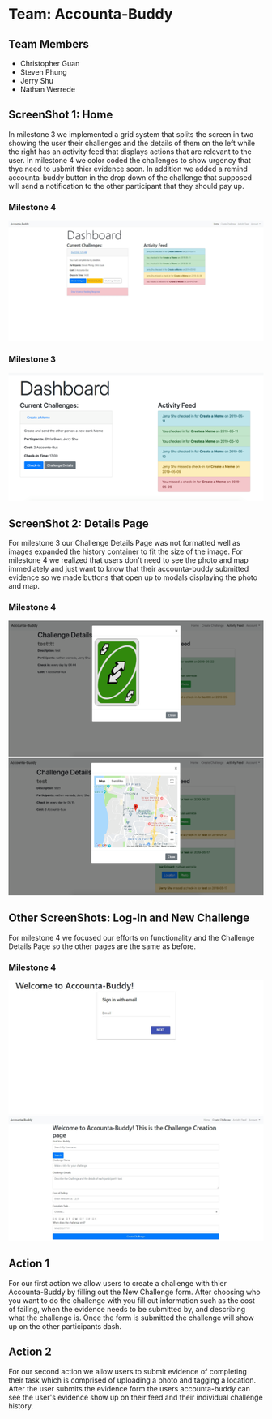 # Team: Accounta-Buddy
## Team Members
- Christopher Guan
- Steven Phung
- Jerry Shu
- Nathan Werrede


## ScreenShot 1: Home
In milestone 3 we implemented a grid system that splits the screen in two showing the user their challenges and the details of them on the left while the right has an activity feed that displays actions that are relevant to the user. In milestone 4 we color coded the challenges to show urgency that thye need to usbmit thier evidence soon. In addition we added a remind accounta-buddy button in the drop down of the challenge that supposed will send a notification to the other participant that they should pay up. 
### Milestone 4
![Milestone4-1](./milestone4-images/milestone4-dash.JPG)
### Milestone 3
![Milestone3-1](./milestone3-images/milestone3-dash.png)


## ScreenShot 2: Details Page
For milestone 3 our Challenge Details Page was not formatted well as images expanded the history container to fit the size of the image. For milestone 4 we realized that users don't need to see the photo and map immediately and just want to know that their accounta-buddy submitted evidence so we made buttons that open up to modals displaying the photo and map. 
### Milestone 4
![Milestone4-1](./milestone4-images/milestone4-details1.png)
![Milestone4-1](./milestone4-images/milestone4-details2.png)


## Other ScreenShots: Log-In and New Challenge
For milestone 4 we  focused our efforts on functionality and the Challenge Details Page so the other pages are the same as before.
### Milestone 4
![Milestone3-1](./milestone3-images/milestone3-login.JPG)
![Milestone3-1](./milestone3-images/milestone3-newchallenge.JPG)


## Action 1
For our first action we allow users to create a challenge with thier Accounta-Buddy by filling out the New Challenge form. After choosing who you want to do the challenge with you fill out information such as the cost of failing, when the evidence needs to be submitted by, and describing what the challenge is. Once the form is submitted the challenge will show up on the other participants dash.

## Action 2
For our second action we allow users to submit evidence of completing their task which is comprised of uploading a photo and tagging a location. After the user submits the evidence form the users accounta-buddy can see the user's evidence show up on their feed and their individual challenge history. 

